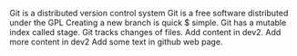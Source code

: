 Git is a distributed version control system
Git is a free software distributed under the GPL
Creating a new branch is quick $ simple.
Git has a mutable index called stage.
Git tracks changes of files.
Add content in dev2.
Add more content in dev2
Add some text in github web page.
